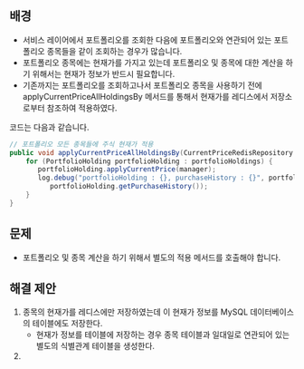 ## 배경
- 서비스 레이어에서 포트폴리오를 조회한 다음에 포트폴리오와 연관되어 있는 포트폴리오 종목들을 같이 조회하는 경우가 많습니다. 
- 포트폴리오 종목에는 현재가를 가지고 있는데 포트폴리오 및 종목에 대한 계산을 하기 위해서는 현재가 정보가 반드시 필요합니다. 
- 기존까지는 포트폴리오를 조회하고나서 포트폴리오 종목을 사용하기 전에 applyCurrentPriceAllHoldingsBy 메서드를 통해서 현재가를 레디스에서 저장소로부터 참조하여 적용하였다.

코드는 다음과 같습니다.
```java
// 포트폴리오 모든 종목들에 주식 현재가 적용  
public void applyCurrentPriceAllHoldingsBy(CurrentPriceRedisRepository manager) {  
    for (PortfolioHolding portfolioHolding : portfolioHoldings) {  
       portfolioHolding.applyCurrentPrice(manager);  
       log.debug("portfolioHolding : {}, purchaseHistory : {}", portfolioHolding,  
          portfolioHolding.getPurchaseHistory());  
    }  
}
```

## 문제
- 포트폴리오 및 종목 계산을 하기 위해서 별도의 적용 메서드를 호출해야 합니다.

## 해결 제안
1. 종목의 현재가를 레디스에만 저장하였는데 이 현재가 정보를 MySQL 데이터베이스의 테이블에도 저장한다.
	- 현재가 정보를 테이블에 저장하는 경우 종목 테이블과 일대일로 연관되어 있는 별도의 식별관계 테이블을 생성한다.
2. 
